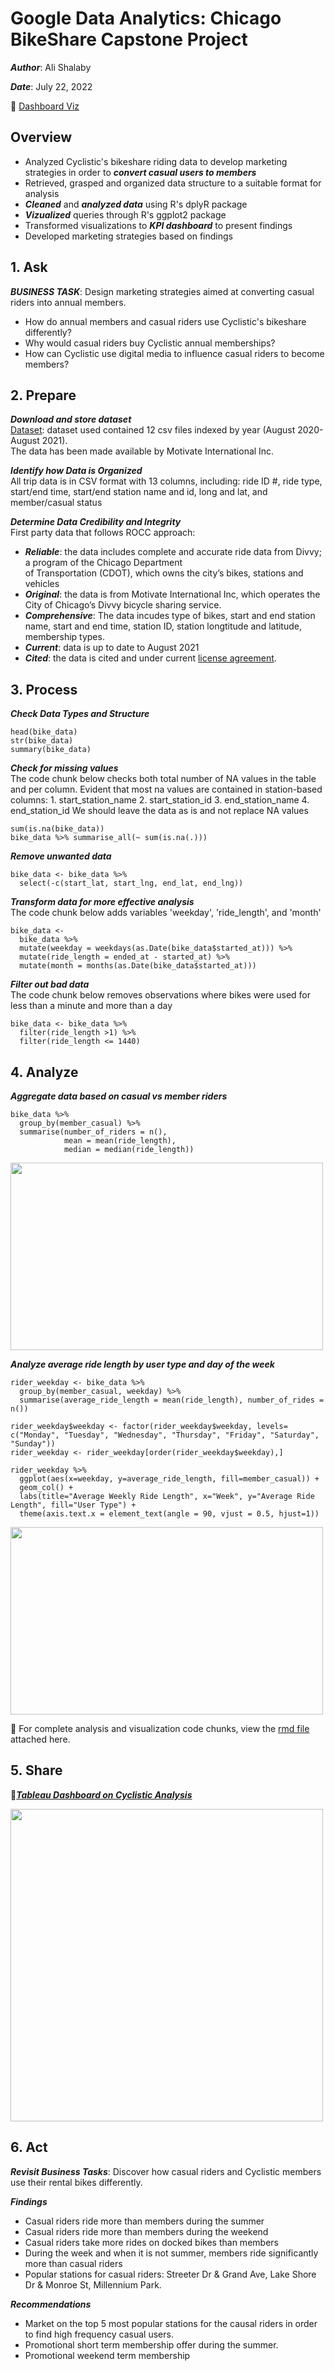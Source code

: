 # Google Data Analytics: Chicago BikeShare Capstone Project
***Author***: Ali Shalaby

***Date***: July 22, 2022

:art: [Dashboard Viz](https://public.tableau.com/app/profile/ali.shalaby/viz/BikeShareDashboard_16583710588640/Dashboard1)

## Overview
- Analyzed Cyclistic's bikeshare riding data to develop marketing strategies in order to ***convert casual users to members***
- Retrieved, grasped and organized data structure to a suitable format for analysis
- ***Cleaned*** and ***analyzed data*** using R's dplyR package
- ***Vizualized*** queries through R's ggplot2 package
- Transformed visualizations to ***KPI dashboard*** to present findings
- Developed marketing strategies based on findings

## 1. Ask

***BUSINESS TASK***: Design marketing strategies aimed at converting casual riders into annual members.
- How do annual members and casual riders use Cyclistic's bikeshare differently?
- Why would casual riders buy Cyclistic annual memberships?
- How can Cyclistic use digital media to influence casual riders to become members?

## 2. Prepare

***Download and store dataset*** 
<br />[Dataset](https://divvy-tripdata.s3.amazonaws.com/index.html): dataset used  contained 12 csv files indexed by year (August 2020-August 2021). 
<br /> The data has been made available by Motivate International Inc.

***Identify how Data is Organized***
<br /> All trip data is in CSV format with 13 columns, including: ride ID #, ride type, start/end time, start/end station name and id, long and lat, and member/casual status

***Determine Data Credibility and Integrity***
<br /> First party data that follows ROCC approach:
- ***Reliable***: the data includes complete and accurate ride data from Divvy; a program of the Chicago Department 
<br /> of Transportation (CDOT), which owns the city’s bikes, stations and vehicles
- ***Original***: the data is from Motivate International Inc, which operates the City of Chicago’s Divvy bicycle sharing service.
- ***Comprehensive***: The data incudes type of bikes, start and end station name, start and end time, station ID, station longtitude and latitude, membership types.
- ***Current***: data is up to date to August 2021
- ***Cited***: the data is cited and under current [license agreement](https://ride.divvybikes.com/data-license-agreement).

## 3. Process

***Check Data Types and Structure***

```
head(bike_data)
str(bike_data)
summary(bike_data)
```

***Check for missing values***
<br /> The code chunk below checks both total number of NA values in the table and per column. Evident that most na values are contained in station-based columns: 1. start_station_name 2. start_station_id 3. end_station_name 4. end_station_id We should leave the data as is and not replace NA values
```
sum(is.na(bike_data)) 
bike_data %>% summarise_all(~ sum(is.na(.))) 
```

***Remove unwanted data***
```
bike_data <- bike_data %>% 
  select(-c(start_lat, start_lng, end_lat, end_lng))
```

***Transform data for more effective analysis***
<br /> The code chunk below adds variables 'weekday', 'ride_length', and 'month'
```
bike_data <- 
  bike_data %>% 
  mutate(weekday = weekdays(as.Date(bike_data$started_at))) %>%
  mutate(ride_length = ended_at - started_at) %>% 
  mutate(month = months(as.Date(bike_data$started_at)))
```

***Filter out bad data***
<br /> The code chunk below removes observations where bikes were used for less than a minute and more than a day
```
bike_data <- bike_data %>%
  filter(ride_length >1) %>% 
  filter(ride_length <= 1440) 
```
## 4. Analyze

***Aggregate data based on casual vs member riders***
```
bike_data %>% 
  group_by(member_casual) %>% 
  summarise(number_of_riders = n(), 
            mean = mean(ride_length),
            median = median(ride_length))
```
<img src="https://user-images.githubusercontent.com/83675013/180481258-ed8ace66-678e-4bfd-aa7e-5b2e4ff473e4.jpeg" width="500" height="300" />

***Analyze average ride length by user type and day of the week***
```
rider_weekday <- bike_data %>% 
  group_by(member_casual, weekday) %>% 
  summarise(average_ride_length = mean(ride_length), number_of_rides = n())
  
rider_weekday$weekday <- factor(rider_weekday$weekday, levels= c("Monday", "Tuesday", "Wednesday", "Thursday", "Friday", "Saturday", "Sunday"))
rider_weekday <- rider_weekday[order(rider_weekday$weekday),]

rider_weekday %>% 
  ggplot(aes(x=weekday, y=average_ride_length, fill=member_casual)) + 
  geom_col() +
  labs(title="Average Weekly Ride Length", x="Week", y="Average Ride Length", fill="User Type") + 
  theme(axis.text.x = element_text(angle = 90, vjust = 0.5, hjust=1))
```
<img src="https://user-images.githubusercontent.com/83675013/180483749-75a02428-dd94-4f79-9834-3dd169d0c550.jpeg" width="500" height="300" />

:rotating_light: For complete analysis and visualization code chunks, view the [rmd file](https://github.com/alishalaby07/Chicago-BikeShare-Analysis-Capstone/blob/main/BikeShareAnalysis.Rmd) attached here.

## 5. Share

:art:[***Tableau Dashboard on Cyclistic Analysis***](https://public.tableau.com/app/profile/ali.shalaby/viz/BikeShareDashboard_16583710588640/Dashboard1)

<img src="https://user-images.githubusercontent.com/83675013/180580306-0671aa83-a379-4ee2-8bb4-8b8c8aeed2e0.jpeg" width="500" height="500" />

## 6. Act 

***Revisit Business Tasks***: Discover how casual riders and Cyclistic members use their rental bikes differently.

***Findings***
- Casual riders ride more than members during the summer
- Casual riders ride more than members during the weekend
- Casual riders take more rides on docked bikes than members
- During the week and when it is not summer, members ride significantly more than casual riders
- Popular stations for casual riders: Streeter Dr & Grand Ave, Lake Shore Dr & Monroe St, Millennium Park.

***Recommendations***
- Market on the top 5 most popular stations for the causal riders in order to find high frequency casual users.
- Promotional short term membership offer during the summer.
- Promotional weekend term membership 


